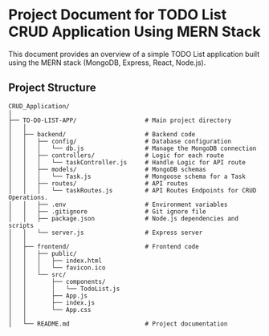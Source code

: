 # Project Document for TODO List CRUD Application Using MERN Stack

This document provides an overview of a simple TODO List application built using the MERN stack (MongoDB, Express, React, Node.js).

## Project Structure
```
CRUD_Application/
│
├── TO-DO-LIST-APP/                   # Main project directory
│   │
│   ├── backend/                      # Backend code
│   │   ├── config/                   # Database configuration
│   │   │   └── db.js                 # Manage the MongoDB connection
│   │   ├── controllers/              # Logic for each route
│   │   │   └── taskController.js     # Handle Logic for API route
│   │   ├── models/                   # MongoDB schemas
│   │   │   └── Task.js               # Mongoose schema for a Task
│   │   ├── routes/                   # API routes
│   │   │   └── taskRoutes.js         # API Routes Endpoints for CRUD Operations.
│   │   ├── .env                      # Environment variables
│   │   ├── .gitignore                # Git ignore file
│   │   ├── package.json              # Node.js dependencies and scripts
│   │   └── server.js                 # Express server
│   │
│   ├── frontend/                     # Frontend code
│   │   ├── public/
│   │   │   ├── index.html
│   │   │   └── favicon.ico
│   │   └── src/
│   │       ├── components/
│   │       │   └── TodoList.js
│   │       ├── App.js
│   │       ├── index.js
│   │       └── App.css
│   │
│   └── README.md                     # Project documentation
```
